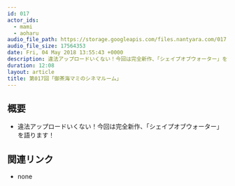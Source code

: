 ```yaml
---
id: 017
actor_ids:
  - mami
  - aoharu
audio_file_path: https://storage.googleapis.com/files.nantyara.com/017.mp3
audio_file_size: 17564353
date: Fri, 04 May 2018 13:55:43 +0000
description: 違法アップロードいくない！今回は完全新作、「シェイプオブウォーター」を語ります！
duration: 12:08
layout: article
title: 第017回「御茶海マミのシネマルーム」
---
```

## 概要

* 違法アップロードいくない！今回は完全新作、「シェイプオブウォーター」を語ります！

## 関連リンク

* none
